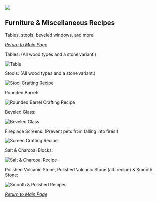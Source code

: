 ![](https://github.com/l1nkl3/ValleyCraft/blob/gh-pages/wiki-images/banner_furniture.png)

## Furniture & Miscellaneous Recipes

Tables, stools, beveled windows, and more!

_[Return to Main Page](https://github.com/l1nkl3/ValleyCraft/blob/gh-pages/docs/index.md)_

Tables: (All wood types and a stone variant.)

![Table](https://github.com/l1nkl3/ValleyCraft/blob/gh-pages/wiki-images/table.png)

Stools: (All wood types and a stone variant.)

![Stool Crafting Recipe](https://github.com/l1nkl3/ValleyCraft/blob/gh-pages/wiki-images/stool.png)

Rounded Barrel:

![Rounded Barrel Crafting Recipe](https://github.com/l1nkl3/ValleyCraft/blob/gh-pages/wiki-images/rounded_barrel.png)

Beveled Glass:

![Beveled Glass](https://github.com/l1nkl3/ValleyCraft/blob/gh-pages/wiki-images/beveled_glass.png)

Fireplace Screens: (Prevent pets from falling into fires!)

![Screen Crafting Recipe](https://github.com/l1nkl3/ValleyCraft/blob/gh-pages/wiki-images/screen.png)

Salt & Charcoal Blocks:

![Salt & Charcoal Recipe](https://github.com/l1nkl3/ValleyCraft/blob/gh-pages/wiki-images/blocks.png)


Polished Volcanic Stone, Polished Volcanic Stone (alt. recipe) & Smooth Stone:

![Smooth & Polished Recipes](https://github.com/l1nkl3/ValleyCraft/blob/gh-pages/wiki-images/cutting.png)

_[Return to Main Page](https://github.com/l1nkl3/ValleyCraft/blob/gh-pages/docs/index.md)_
